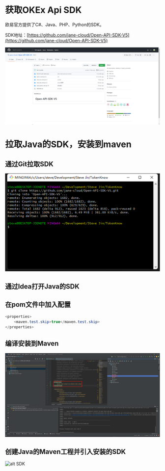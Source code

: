 # 获取OKEx Api SDK

欧易官方提供了C#、Java、PHP、Python的SDK。

SDK地址：[https://github.com/jane-cloud/Open-API-SDK-V5](https://github.com/jane-cloud/Open-API-SDK-V5)

![alt SDK](images/001.png "SDK")

# 拉取Java的SDK，安装到maven

## 通过Git拉取SDK

![alt SDK](images/002.png "SDK")

## 通过Idea打开Java的SDK

## 在pom文件中加入配置

```java
<properties>
    <maven.test.skip>true</maven.test.skip>
</properties>
```

## 编译安装到Maven

![alt SDK](images/003.png "SDK")

## 创建Java的Maven工程并引入安装的SDK

![alt SDK](images/004.png "SDK")